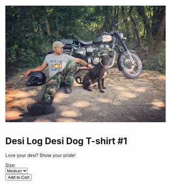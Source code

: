 <!--

Title: Desi Dog Desi Dog T-shirt #1

-->
![](/images/desitee1.jpg)

Desi Log Desi Dog T-shirt #1
===
Love your desi? Show your pride!

<form action="https://www.e-junkie.com/ecom/gb.php?c=cart&cl=328984&i=dlddt1&ejc=2" method="POST" target="ej_ejc" accept-charset="UTF-8">
<input type="hidden" name="on0" value="Size">
Size:<br>
<select name="os0">
<option value="Medium">Medium</option>
<option value="Large">Large</option>
</select><br>
<input type='hidden' name='c' value='cart'><input type='hidden' name='cl' value='328984'><input type='hidden' name='i' value='dlddt1'><input type='hidden' name='ejc' value='2'><input type="button" value="Add to Cart" class="ec_ejc_thkbx" onClick="return EJEJC_lc(this.parentNode);">
</form>
